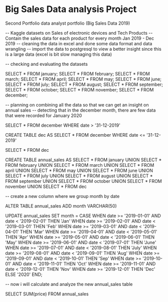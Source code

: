 # Big Sales Data analysis Project
Second Portfolio
data analyst portfolio (Big Sales Data 2019)

-- Kaggle datasets on Sales of electronic devices and Tech Products
-- Contain the sales data for each product for every month Jan 2019 - Dec 2019
-- cleaning the data in excel and done some data format and data wrangling
-- import the data to postgresql to view a better insight since this is a large data (excel is bit slow managing this data)

-- checking and evaluating the datasets

SELECT * FROM january;
SELECT * FROM february;
SELECT * FROM march;
SELECT * FROM april;
SELECT * FROM may;
SELECT * FROM june;
SELECT * FROM july;
SELECT * FROM august;
SELECT * FROM september;
SELECT * FROM october;
SELECT * FROM november;
SELECT * FROM december;

-- planning on combining all the data so that we can get an insight on annual sales
-- detecting that in the december month, there are few data that were recorded for January 2020

SELECT * 
FROM december
WHERE date > '31-12-2019'

CREATE TABLE dec AS SELECT * 
FROM december
WHERE date <= '31-12-2019'

SELECT * FROM dec

CREATE TABLE annual_sales AS
SELECT * FROM january
UNION
SELECT * FROM february
UNION
SELECT * FROM march
UNION
SELECT * FROM april
UNION
SELECT * FROM may
UNION
SELECT * FROM june
UNION
SELECT * FROM july
UNION
SELECT * FROM august
UNION
SELECT * FROM september
UNION
SELECT * FROM october
UNION
SELECT * FROM november
UNION
SELECT * FROM dec

-- create a new column where we group month by date 

ALTER TABLE annual_sales
ADD month VARCHAR(50)

UPDATE annual_sales
SET month =
	CASE 
		WHEN date >= '2019-01-01' AND date < '2019-02-01' THEN 'Jan'
		WHEN date >= '2019-02-01' AND date < '2019-03-01' THEN 'Feb'
		WHEN date >= '2019-03-01' AND date < '2019-04-01' THEN 'Mar'
		WHEN date >= '2019-04-01' AND date < '2019-05-01' THEN 'Apr'
		WHEN date >= '2019-05-01' AND date < '2019-06-01' THEN 'May'
		WHEN date >= '2019-06-01' AND date < '2019-07-01' THEN 'June'
		WHEN date >= '2019-07-01' AND date < '2019-08-01' THEN 'July'
		WHEN date >= '2019-08-01' AND date < '2019-09-01' THEN 'Aug'
		WHEN date >= '2019-09-01' AND date < '2019-10-01' THEN 'Sep'
		WHEN date >= '2019-10-01' AND date < '2019-11-01' THEN 'Oct'
		WHEN date >= '2019-11-01' AND date < '2019-12-01' THEN 'Nov'
		WHEN date >= '2019-12-01' THEN 'Dec'
		ELSE '2020'
	END;

-- now i will calculate and analyze the new annual_sales table 

SELECT SUM(price)
FROM annual_sales

